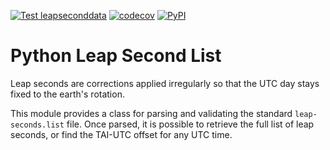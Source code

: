 <!--
SPDX-FileCopyrightText: 2021 Jeff Epler

SPDX-License-Identifier: GPL-3.0-only
-->
[![Test leapseconddata](https://github.com/jepler/leapseconddata/actions/workflows/test.yml/badge.svg)](https://github.com/jepler/leapseconddata/actions/workflows/test.yml)
[![codecov](https://codecov.io/gh/jepler/leapseconddata/branch/main/graph/badge.svg?token=Exx0c3Gp65)](https://codecov.io/gh/jepler/leapseconddata)
[![PyPI](https://img.shields.io/pypi/v/leapseconddata)](https://pypi.org/project/leapseconddata)

# Python Leap Second List

Leap seconds are corrections applied irregularly so that the UTC day stays
fixed to the earth's rotation.

This module provides a class for parsing and validating the standard
`leap-seconds.list` file.  Once parsed, it is possible to retrieve the
full list of leap seconds, or find the TAI-UTC offset for any UTC time.
